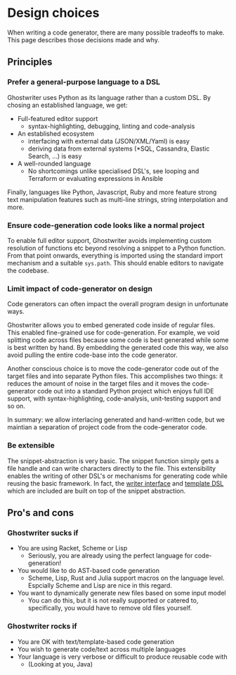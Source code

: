 # Design choices

When writing a code generator, there are many possible tradeoffs to make. This page describes those decisions made and why.

## Principles
### Prefer a general-purpose language to a DSL

Ghostwriter uses Python as its language rather than a custom DSL. By chosing an established language, we get:

* Full-featured editor support
    * syntax-highlighting, debugging, linting and code-analysis
* An established ecosystem
    * interfacing with external data (JSON/XML/Yaml) is easy
    * deriving data from external systems (*SQL, Cassandra, Elastic Search, ...) is easy
* A well-rounded language
    * No shortcomings unlike specialised DSL's, see looping and Terraform or evaluating expressions in Ansible

Finally, languages like Python, Javascript, Ruby and more feature strong text manipulation features such as multi-line strings, string interpolation and more.

### Ensure code-generation code looks like a normal project

To enable full editor support, Ghostwriter avoids implementing custom resolution of functions etc beyond resolving a snippet to a Python function. From that point onwards, everything is imported using the standard import mechanism and a suitable `sys.path`. This should enable editors to navigate the codebase.

### Limit impact of code-generator on design
Code generators can often impact the overall program design in unfortunate ways.

Ghostwriter allows you to embed generated code inside of regular files. This enabled fine-grained use for code-generation. For example, we void splitting code across files because some code is best generated while some is best written by hand.
By embedding the generated code this way, we also avoid pulling the entire code-base into the code generator.

Another conscious choice is to move the code-generator code out of the target files and into separate Python files. This accomplishes two things: it reduces the amount of noise in the target files and it moves the code-generator code out into a standard Python project which enjoys full IDE support, with syntax-highlighting, code-analysis, unit-testing support and so on.

In summary: we allow interlacing generated and hand-written code, but we maintian a separation of project code from the code-generator code.

### Be extensible

The snippet-abstraction is very basic. The snippet function simply gets a file handle and can write characters directly to the file. This extensibility enables the writing of other DSL's or mechanisms for generating code while reusing the basic framework. In fact, the [writer interface](writer.md) and [template DSL](template_dsl.md) which are included are built on top of the snippet abstraction.

## Pro's and cons

### Ghostwriter sucks if

* You are using Racket, Scheme or Lisp
    * Seriously, you are already using the perfect language for code-generation!
* You would like to do AST-based code generation
    * Scheme, Lisp, Rust and Julia support macros on the language level. Espcially Scheme and Lisp are nice in this regard.
* You want to dynamically generate new files based on some input model
    * You can do this, but it is not really supported or catered to, specifically, you would have to remove old files yourself.

### Ghostwriter rocks if

* You are OK with text/template-based code generation
* You wish to generate code/text across multiple languages
* Your language is very verbose or difficult to produce reusable code with
    * (Looking at you, Java)

